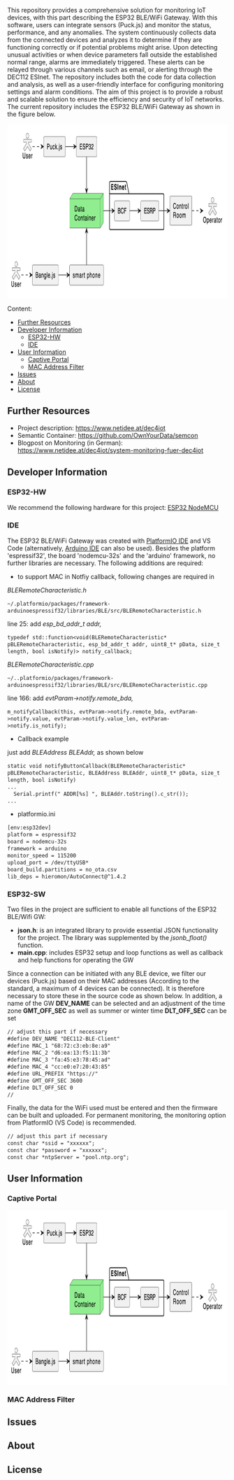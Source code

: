 
This repository provides a comprehensive solution for monitoring IoT devices, with this part describing the ESP32 BLE/WiFi Gateway. With this software, users can integrate sensors (Puck.js) and monitor the status, performance, and any anomalies. The system continuously collects data from the connected devices and analyzes it to determine if they are functioning correctly or if potential problems might arise. Upon detecting unusual activities or when device parameters fall outside the established normal range, alarms are immediately triggered. These alerts can be relayed through various channels such as email, or alerting through the DEC112 ESInet. The repository includes both the code for data collection and analysis, as well as a user-friendly interface for configuring monitoring settings and alarm conditions. The aim of this project is to provide a robust and scalable solution to ensure the efficiency and security of IoT networks. The current repository includes the ESP32 BLE/WiFi Gateway as shown in the figure below.

<img align="center" src="https://raw.githubusercontent.com/dec112/dc-iot/main/app/assets/images/system.png" height="400">

<br>

Content:
* [Further Resources](#further-resources)
* [Developer Information](#developer-information)
    * [ESP32-HW](#esp32-hw)
    * [IDE](#ide)
* [User Information](#user-information)
    * [Captive Portal](#captive-portal)
    * [MAC Address Filter](#mac-address-filter)
* [Issues](#issues)
* [About](#about)
* [License](#license)

## Further Resources
* Project description: https://www.netidee.at/dec4iot    
* Semantic Container: https://github.com/OwnYourData/semcon    
* Blogpost on Monitoring (in German): https://www.netidee.at/dec4iot/system-monitoring-fuer-dec4iot

## Developer Information

### ESP32-HW

We recommend the following hardware for this project: [ESP32 NodeMCU](https://www.berrybase.at/esp32-nodemcu-development-board?c=2473)

### IDE

The ESP32 BLE/WiFi Gateway was created with [PlatformIO IDE](https://platformio.org/) and VS Code (alternatively, [Arduino IDE](https://www.arduino.cc/en/software) can also be used). Besides the platform 'espressif32', the board 'nodemcu-32s' and the 'arduino' framework, no further libraries are necessary. The following additions are required:

- to support MAC in Notfiy callback, following changes are required in

_BLERemoteCharacteristic.h_
`````
~/.platformio/packages/framework-arduinoespressif32/libraries/BLE/src/BLERemoteCharacteristic.h
`````

line 25: add <em>esp_bd_addr_t addr,</em>

`````
typedef std::function<void(BLERemoteCharacteristic* pBLERemoteCharacteristic, esp_bd_addr_t addr, uint8_t* pData, size_t length, bool isNotify)> notify_callback;
`````

_BLERemoteCharacteristic.cpp_

`````
~/..platformio/packages/framework-arduinoespressif32/libraries/BLE/src/BLERemoteCharacteristic.cpp
`````

line 166: add <em>evtParam->notify.remote_bda,</em>

`````
m_notifyCallback(this, evtParam->notify.remote_bda, evtParam->notify.value, evtParam->notify.value_len, evtParam->notify.is_notify);
`````

- Callback example

just add <em>BLEAddress BLEAddr,</em> as shown below

`````
static void notifyButtonCallback(BLERemoteCharacteristic* pBLERemoteCharacteristic, BLEAddress BLEAddr, uint8_t* pData, size_t length, bool isNotify)
...
  Serial.printf(" ADDR[%s] ", BLEAddr.toString().c_str());
...
`````
- platformio.ini

`````
[env:esp32dev]
platform = espressif32
board = nodemcu-32s
framework = arduino
monitor_speed = 115200
upload_port = /dev/ttyUSB*
board_build.partitions = no_ota.csv
lib_deps = hieromon/AutoConnect@^1.4.2
`````

### ESP32-SW

Two files in the project are sufficient to enable all functions of the ESP32 BLE/Wifi GW:
- **json.h**: is an integrated library to provide essential JSON functionality for the project. The library was supplemented by the _jsonb_float()_ function.
- **main.cpp**: includes ESP32 setup and loop functions as well as callback and help functions for operating the GW

Since a connection can be initiated with any BLE device, we filter our devices (Puck.js) based on their MAC addresses (According to the standard, a maximum of 4 devices can be connected). It is therefore necessary to store these in the source code as shown below. In addition, a name of the GW **DEV_NAME** can be selected and an adjustment of the time zone **GMT_OFF_SEC** as well as summer or winter time **DLT_OFF_SEC** can be set
```
// adjust this part if necessary
#define DEV_NAME "DEC112-BLE-Client"
#define MAC_1 "68:72:c3:eb:8e:a9"
#define MAC_2 "d6:ea:13:f5:11:3b"
#define MAC_3 "fa:45:e3:78:45:ad"
#define MAC_4 "cc:e0:e7:20:43:85"
#define URL_PREFIX "https://"
#define GMT_OFF_SEC 3600
#define DLT_OFF_SEC 0
//
```


Finally, the data for the WiFi used must be entered and then the firmware can be built and uploaded. For permanent monitoring, the monitoring option from PlatformIO (VS Code) is recommended. 
```
// adjust this part if necessary
const char *ssid = "xxxxxx";
const char *password = "xxxxxx";
const char *ntpServer = "pool.ntp.org";
```

## User Information


### Captive Portal

<img align="center" src="https://raw.githubusercontent.com/dec112/dc-iot/main/app/assets/images/system.png" height="400">


### MAC Address Filter


## Issues

## About

## License

